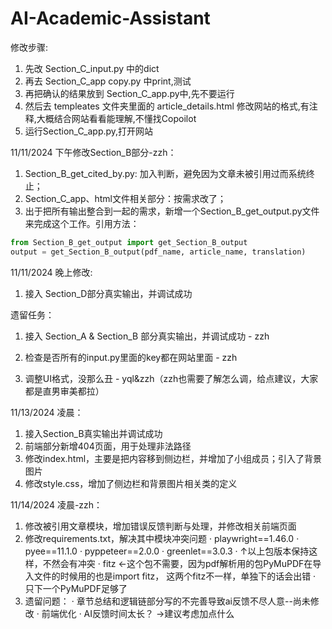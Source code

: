 # AI-Academic-Assistant


修改步骤:
1. 先改 Section_C_input.py 中的dict
2. 再去 Section_C_app copy.py 中print,测试
3. 再把确认的结果放到 Section_C_app.py中,先不要运行
4. 然后去 templeates 文件夹里面的 article_details.html 修改网站的格式,有注释,大概结合网站看看能理解,不懂找Copoilot
5. 运行Section_C_app.py,打开网站

11/11/2024 下午修改Section_B部分-zzh：
1. Section_B_get_cited_by.py: 加入判断，避免因为文章未被引用过而系统终止；
2. Section_C_app、html文件相关部分：按需求改了；
3. 出于把所有输出整合到一起的需求，新增一个Section_B_get_output.py文件来完成这个工作。引用方法：
```python
from Section_B_get_output import get_Section_B_output
output = get_Section_B_output(pdf_name, article_name, translation)
```

11/11/2024 晚上修改:
1. 接入 Section_D部分真实输出，并调试成功

遗留任务：
1. 接入 Section_A & Section_B 部分真实输出，并调试成功 - zzh
2. 检查是否所有的input.py里面的key都在网站里面 - zzh

3. 调整UI格式，没那么丑 - yql&zzh（zzh也需要了解怎么调，给点建议，大家都是直男审美都拉）

11/13/2024 凌晨：
1. 接入Section_B真实输出并调试成功
2. 前端部分新增404页面，用于处理非法路径
3. 修改index.html，主要是把内容移到侧边栏，并增加了小组成员；引入了背景图片
4. 修改style.css，增加了侧边栏和背景图片相关类的定义

11/14/2024 凌晨-zzh：
1. 修改被引用文章模块，增加错误反馈判断与处理，并修改相关前端页面
2. 修改requirements.txt，解决其中模块冲突问题
    · playwright==1.46.0
    · pyee==11.1.0
    · pyppeteer==2.0.0
    · greenlet==3.0.3
    · ↑以上包版本保持这样，不然会有冲突
    · fitz ←这个包不需要，因为pdf解析用的包PyMuPDF在导入文件的时候用的也是import fitz， 这两个fitz不一样，单独下的话会出错
    · 只下一个PyMuPDF足够了
3. 遗留问题：
    · 章节总结和逻辑链部分写的不完善导致ai反馈不尽人意--尚未修改
    · 前端优化
    · AI反馈时间太长？ ->建议考虑加点什么
